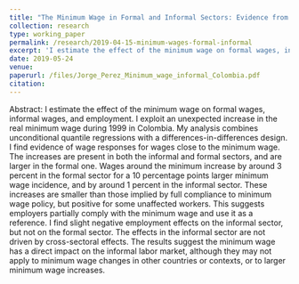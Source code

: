 ```yaml
---
title: "The Minimum Wage in Formal and Informal Sectors: Evidence from an Inflation Shock (submitted)"
collection: research
type: working_paper
permalink: /research/2019-04-15-minimum-wages-formal-informal
excerpt: 'I estimate the effect of the minimum wage on formal wages, informal wages, and employment in Colombia. I exploit an unexpected increase in the real minimum wage during the 1999 Colombian economic crisis to estimate short- term effects of the minimum wage along the distribution of wages in both sectors. I find evidence of wage responses, with a stronger incidence in the formal sector. '
date: 2019-05-24
venue: 
paperurl: /files/Jorge_Perez_Minimum_wage_informal_Colombia.pdf
citation: 
---
```

Abstract: I estimate the effect of the minimum wage on formal wages, informal wages, and employment. I exploit an unexpected increase in the real minimum wage during 1999 in Colombia. My analysis combines unconditional quantile regressions with a differences-in-differences design. I find evidence of wage responses for wages close to the minimum wage. The increases are present in both the informal and formal sectors, and are larger in the formal one. Wages around the minimum increase by around 3 percent in the formal sector for a 10 percentage points larger minimum wage incidence, and by around 1 percent in the informal sector. These increases are smaller than those implied by full compliance to minimum wage policy, but positive for some unaffected workers. This suggests employers partially comply with the minimum wage and use it as a reference. I find slight negative employment effects on the informal sector, but not on the formal sector. The effects in the informal sector are not driven by cross-sectoral effects. The results suggest the minimum wage has a direct impact on the informal labor market, although they may not apply to minimum wage changes in other countries or contexts, or to larger minimum wage increases.

